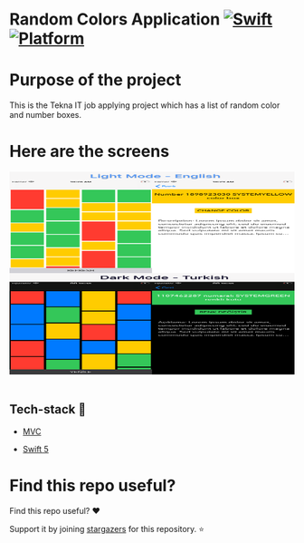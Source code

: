# Random Colors Application [![Swift](https://img.shields.io/badge/Swift-5.1-orange.svg)]() [![Platform](https://img.shields.io/badge/platform-iOS13.1-lightgrey.svg)]()

Purpose of the project
======================

This is the Tekna IT job applying project which has a list of random color and number boxes.


Here are the screens
======================
<p float="left">
<img src="RandomColors/ScreenImages/ScreenImages.png" width="1200" height= "358"/>&nbsp; 
  </br> 
</p>

## Tech-stack :calling:


* [MVC](https://www.raywenderlich.com/1000705-model-view-controller-mvc-in-ios-a-modern-approach)

* [Swift 5](https://github.com/apple/swift)

Find this repo useful?
======================

Find this repo useful? :heart: 

Support it by joining [stargazers](https://github.com/emrdgrmnci/RandomColors/stargazers) for this repository. :star:

